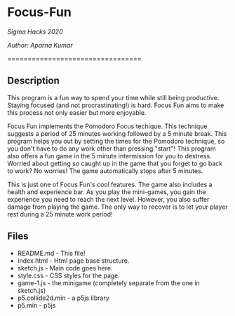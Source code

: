 # Focus-Fun

*Sigma Hacks 2020*

*Author: Aparna Kumar*

=================================
## Description

This program is a fun way to spend your time while still being productive. Staying focused (and not procrastinating!) is hard. Focus Fun aims to make this process not only easier but more enjoyable.

Focus Fun implements the Pomodoro Focus techique. This technique suggests a period of 25 minutes working followed by a 5 minute break. This program helps you out by setting the times for the Pomodoro technique, so you don't have to do any work other than pressing "start"! This program also offers a fun game in the 5 minute intermission for you to destress. Worried about getting so caught up in the game that you forget to go back to work? No worries! The game automatically stops after 5 minutes.

This is just one of Focus Fun's cool features. The game also includes a health and experience bar. As you play the mini-games, you gain the experience you need to reach the next level. However, you also suffer damage from playing the game. The only way to recover is to let your player rest during a 25 minute work period! 

## Files 

- README.md - This file!
- index.html - Html page base structure.
- sketch.js - Main code goes here.
- style.css - CSS styles for the page.
- game-1.js - the minigame (completely separate from the one in sketch.js)
- p5.collide2d.min - a p5js library 
- p5.min - p5js
